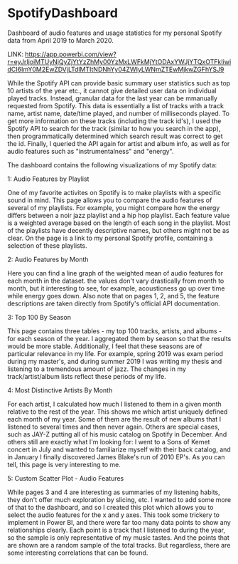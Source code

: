 # SpotifyDashboard
Dashboard of audio features and usage statistics for my personal Spotify data from April 2019 to March 2020.

LINK: https://app.powerbi.com/view?r=eyJrIjoiMTUyNjQyZjYtYzZhMy00YzMxLWFkMjYtODAxYWJjYTQxOTFkIiwidCI6ImY0M2EwZDVjLTdlMTItNDNhYy04ZWIyLWNmZTEwMjkwZGFhYSJ9

While the Spotify API can provide basic summary user statistics such as top 10 artists of the year etc., it cannot give detailed user data on individual played tracks. Instead, granular data for the last year can be mmanually requested from Spotify. This data is essentially a list of tracks with a track name, artist name, date/time played, and number of milliseconds played. To get more information on these tracks (including the track id's), I used the Spotify API to search for the track (similar to how you search in the app), then programmatically determined which search result was correct to get the id. Finally, I queried the API again for artist and album info, as well as for audio features such as "instrumentalness" and "energy".

The dashboard contains the following visualizations of my Spotify data:

1: Audio Features by Playlist

One of my favorite activites on Spotify is to make playlists with a specific sound in mind. This page allows you to compare the audio features of several of my playlists. For example, you might compare how the energy differs between a noir jazz playlist and a hip hop playlist. Each feature value is a weighted average based on the length of each song in the playlist. Most of the playlists have decently descriptive names, but others might not be as clear. On the page is a link to my personal Spotify profile, containing a selection of these playlists.

2: Audio Features by Month

Here you can find a line graph of the weighted mean of audio features for each month in the dataset. the values don't vary drastically from month to month, but it interesting to see, for example, acousticness go up over time while energy goes down. Also note that on pages 1, 2, and 5, the feature descriptions are taken directly from Spotify's official API documentation.

3: Top 100 By Season

This page contains three tables - my top 100 tracks, artists, and albums - for each season of the year. I aggregated them by season so that the results would be more stable. Additionally, I feel that these seasons are of particular relevance in my life. For example, spring 2019 was exam period during my master's, and during summer 2019 I was writing my thesis and listening to a tremendous amount of jazz. The changes in my track/artist/album lists reflect these periods of my life.

4: Most Distinctive Artists By Month

For each artist, I calculated how much I listened to them in a given month relative to the rest of the year. This shows me which artist uniquely defined each month of my year. Some of them are the result of new albums that I listened to several times and then never again. Others are special cases, such as JAY-Z putting all of his music catalog on Spotify in December. And others still are exactly what I'm looking for: I went to a Sons of Kemet concert in July and wanted to familiarize myself with their back catalog, and in January I finally discovered James Blake's run of 2010 EP's. As you can tell, this page is very interesting to me.

5: Custom Scatter Plot - Audio Features

While pages 3 and 4 are interesting as summaries of my listening habits, they don't offer much exploration by slicing, etc. I wanted to add some more of that to the dashboard, and so I created this plot which allows you to select the audio features for the x and y axes. This took some trickery to implement in Power BI, and there were far too many data points to show any relationships clearly. Each point is a track that I listened to during the year, so the sample is only representative of my music tastes. And the points that are shown are a random sample of the total tracks. But regardless, there are some interesting correlations that can be found.
